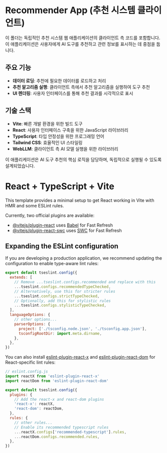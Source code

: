 # Recommender App (추천 시스템 클라이언트)

이 폴더는 독립적인 추천 시스템 웹 애플리케이션의 클라이언트 측 코드를 포함합니다. 이 애플리케이션은 사용자에게 AI 도구를 추천하고 관련 정보를 표시하는 데 중점을 둡니다.

## 주요 기능
- **데이터 로딩**: 추천에 필요한 데이터를 로드하고 처리
- **추천 알고리즘 실행**: 클라이언트 측에서 추천 알고리즘을 실행하여 도구 추천
- **UI 렌더링**: 사용자 인터페이스를 통해 추천 결과를 시각적으로 표시

## 기술 스택
- **Vite**: 빠른 개발 환경을 위한 빌드 도구
- **React**: 사용자 인터페이스 구축을 위한 JavaScript 라이브러리
- **TypeScript**: 타입 안정성을 위한 프로그래밍 언어
- **Tailwind CSS**: 효율적인 UI 스타일링
- **WebLLM**: 클라이언트 측 AI 모델 실행을 위한 라이브러리

이 애플리케이션은 AI 도구 추천의 핵심 로직을 담당하며, 독립적으로 실행될 수 있도록 설계되었습니다.

# React + TypeScript + Vite

This template provides a minimal setup to get React working in Vite with HMR and some ESLint rules.

Currently, two official plugins are available:

- [@vitejs/plugin-react](https://github.com/vitejs/vite-plugin-react/blob/main/packages/plugin-react) uses [Babel](https://babeljs.io/) for Fast Refresh
- [@vitejs/plugin-react-swc](https://github.com/vitejs/vite-plugin-react/blob/main/packages/plugin-react-swc) uses [SWC](https://swc.rs/) for Fast Refresh

## Expanding the ESLint configuration

If you are developing a production application, we recommend updating the configuration to enable type-aware lint rules:

```js
export default tseslint.config({
  extends: [
    // Remove ...tseslint.configs.recommended and replace with this
    ...tseslint.configs.recommendedTypeChecked,
    // Alternatively, use this for stricter rules
    ...tseslint.configs.strictTypeChecked,
    // Optionally, add this for stylistic rules
    ...tseslint.configs.stylisticTypeChecked,
  ],
  languageOptions: {
    // other options...
    parserOptions: {
      project: ['./tsconfig.node.json', './tsconfig.app.json'],
      tsconfigRootDir: import.meta.dirname,
    },
  },
})
```

You can also install [eslint-plugin-react-x](https://github.com/Rel1cx/eslint-react/tree/main/packages/plugins/eslint-plugin-react-x) and [eslint-plugin-react-dom](https://github.com/Rel1cx/eslint-react/tree/main/packages/plugins/eslint-plugin-react-dom) for React-specific lint rules:

```js
// eslint.config.js
import reactX from 'eslint-plugin-react-x'
import reactDom from 'eslint-plugin-react-dom'

export default tseslint.config({
  plugins: {
    // Add the react-x and react-dom plugins
    'react-x': reactX,
    'react-dom': reactDom,
  },
  rules: {
    // other rules...
    // Enable its recommended typescript rules
    ...reactX.configs['recommended-typescript'].rules,
    ...reactDom.configs.recommended.rules,
  },
})
```
